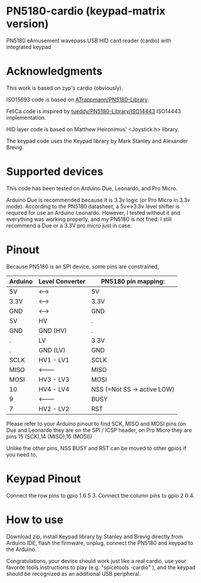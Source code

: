 # PN5180-cardio (keypad-matrix version)
PN5180 eAmusement wavepass USB HID card reader (cardio) with integrated keypad

# Acknowledgments

This work is based on zyp's cardio (obviously).

ISO15693 code is based on [ATrappmann/PN5180-Library](https://github.com/ATrappmann/PN5180-Library).

FeliCa code is inspired by [tueddy/PN5180-Library/ISO14443](https://github.com/tueddy/PN5180-Library/tree/ISO14443) ISO14443 implementation.

HID layer code is based on Matthew Heironimus' <Joystick.h> library.

The keypad code uses the Keypad library by Mark Stanley and Alexander Brevig.

# Supported devices

This code has been tested on Arduino Due, Leonardo, and Pro Micro.

Arduino Due is recommended because it is 3.3v logic (or Pro Micro in 3.3v mode).
According to the PN5180 datasheet, a 5v<->3.3v level shifter is required
for use an Arduino Leonardo. However, I tested without it and everything
was working properly, and my PN5180 is not fried. I still recommend a Due
or a 3.3V pro micro just in case.

# Pinout

Because PN5180 is an SPI device, some pins are constrained,

Arduino | Level Converter | PN5180 pin mapping:
--- | --- | ---
5V      |      <-->       |      5V
3.3V    |       <-->      |       3.3V
GND    |        <-->      |       GND
5V      | HV | .
GND     | GND (HV) | .
 .        |   LV              | 3.3V
  .      |    GND (LV)        | GND
SCLK    | HV1 - LV1       | SCLK
MISO      |     <---        | MISO
MOSI    | HV3 - LV3       | MOSI
10   | HV4 - LV4      | NSS (=Not SS -> active LOW)
9  |       <---     |        BUSY
7 | HV2 - LV2      | RST

Please refer to your Arduino pinout to find SCK, MISO and MOSI pins
(on Due and Leonardo they are on the SPI / ICSP header, on Pro Micro
they are pins 15 (SCK),14 (MISO),16 (MOSI))

Unlike the other pins, NSS BUSY and RST can be moved to other gpios
if you need to.

# Keypad Pinout

Connect the row pins to gpio 1 6 5 3.
Connect the column pins to gpio 2 0 4.

# How to use

Download zip, install Keypad library by Stanley and Brevig directly from Arduino IDE, flash the firmware, unplug, connect the PN5180 and keypad to the Arduino.

Congratulations, your device should work just like a real cardio, use 
your favorite tools instructions to play (e.g. "spicetools -cardio" ),
and the keypad should be recognized as an additional USB peripheral.
